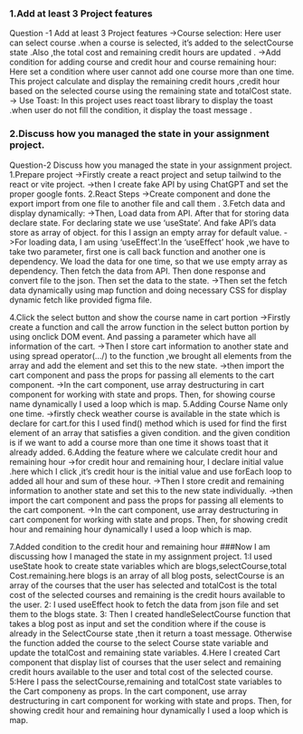 ### 1.Add at least 3 Project features
Question -1
Add at least 3 Project features
->Course selection: Here user can select course .when a course is selected, it’s added to the selectCourse state .Also ,the total cost and remaining credit hours are updated .
->Add condition for adding course and credit hour and course remaining hour: Here set a condition where user cannot add one course more than one time. This project calculate and display the remaining credit hours ,credit hour based on the selected course using the remaining state and totalCost state.
-> Use Toast: In this project uses react toast library to display the toast .when user do not fill the condition, it display the toast message .

### 2.Discuss how you managed the state in your assignment project.
Question-2
Discuss how you managed the state in your assignment project.
1.Prepare project
->Firstly create a react project and setup tailwind to the react or vite project.
->then I create fake API by using ChatGPT and set the proper google fonts.
2.React Steps
->Create component and done the export import from one file to another file and call them .
3.Fetch data and display dynamically:
->Then, Load data from API. After that for storing data declare state. For declaring state we use ‘useState’. And fake API’s data store as array of object. for this I assign an empty array for default value.
->For loading data, I am using ‘useEffect’.In the ‘useEffect’ hook ,we have to take two parameter, first one is call back function and another one is dependency. We load the data for one time, so that we use empty array as dependency. Then fetch the data from API. Then done response and convert file to the json. Then set the data to the state.
->Then set the fetch data dynamically using map function and doing necessary CSS for display dynamic fetch like provided figma file.

4.Click the select button and show the course name in cart portion
->Firstly create a function and call the arrow function in the select button portion by using onclick DOM event. And passing a parameter which have all information of the cart.
->Then I store cart information to another state  and using spread operator(…/) to the function ,we brought all elements from the array and add the element and set this to the new state.
->then import the cart component and pass the props for passing all elements to the cart component.
->In the cart component, use array destructuring in cart component for working with state and props. Then, for showing course name dynamically I used a loop which is map. 
5.Adding Course Name only one time.
->firstly check weather course is available in the state which is declare for cart.for this I used find() method which is used for find the first element of an array that satisfies a given condition. and the given condition is if we want to add a course more than one time it shows toast that it already added. 
6.Adding the feature where we calculate credit hour and remaining hour
->for credit hour and remaining hour, I declare initial value .here which I click ,it’s credit hour is the initial value and use forEach loop to added all hour and sum of these hour.
->Then I store credit and remaining information to another state and set this to the new state individually.
->then import the cart component and pass the props for passing all elements to the cart component.
->In the cart component, use array destructuring in cart component for working with state and props. Then, for showing credit hour and remaining hour dynamically I used a loop which is map. 

7.Added condition to the credit hour and remaining hour
###Now  I am discussing how I  managed the state in my assignment project.
1:I used useState hook to create state variables which are blogs,selectCourse,total Cost.remaining.here blogs is an array of all blog posts, selectCourse is an array of the courses that the user has selected and totalCost is the total cost of the selected courses and remaining is the credit hours available to the user.
2: I used useEffect hook to fetch the data from json file and set them to the blogs state.
3: Then I created handleSelectCourse function that takes a blog post as input and set the condition where if the couse is already in the SelectCourse state ,then it return a toast message. Otherwise the function added the course to the select Course state variable and update the totalCost and remaining state variables.
4.Here I created Cart component that display list of courses that the user select and remaining credit hours available to the user and total cost of the selected course.
5:Here I pass the selectCourse,remaining and totalCost state variables to the Cart componeny as props. In the cart component, use array destructuring in cart component for working with state and props. Then, for showing credit hour and remaining hour dynamically I used a loop which is map.
